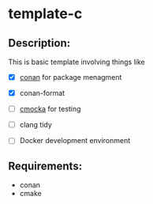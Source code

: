 # template-c

## Description:
This is basic template involving things like

- [x] [conan](https://conan.io/) for package menagment
- [x] conan-format 
- [ ] [cmocka](https://cmocka.org/) for testing
- [ ] clang tidy
- [ ] Docker development environment
 

## Requirements:
- conan
- cmake